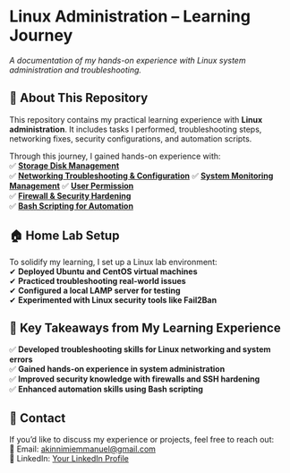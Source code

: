 # **Linux Administration – Learning Journey**  

_A documentation of my hands-on experience with Linux system administration and troubleshooting._  

## **📌 About This Repository**  
This repository contains my practical learning experience with **Linux administration**. It includes tasks I performed, troubleshooting steps, networking fixes, security configurations, and automation scripts.  

Through this journey, I gained hands-on experience with:  
✅ **[Storage Disk Management](Storage-Disk-Management/README.md)**  
✅ **[Networking Troubleshooting & Configuration](Networking-Issues/README.md)** 
✅ **[System Monitoring Management](System-Monitoring-Performance/README.md)**
✅ **[User Permission](User-Permissions/README.md)**  
✅ **[Firewall & Security Hardening](Firewall-&-Security-Hardening/README.md)**  
✅ **[Bash Scripting for Automation](Bash-Scripting-for-Automation/README.md)**  

## **🏠 Home Lab Setup**  
To solidify my learning, I set up a Linux lab environment:  
✔ **Deployed Ubuntu and CentOS virtual machines**  
✔ **Practiced troubleshooting real-world issues**  
✔ **Configured a local LAMP server for testing**  
✔ **Experimented with Linux security tools like Fail2Ban**  



## **📌 Key Takeaways from My Learning Experience**  
✅ **Developed troubleshooting skills for Linux networking and system errors**  
✅ **Gained hands-on experience in system administration**  
✅ **Improved security knowledge with firewalls and SSH hardening**  
✅ **Enhanced automation skills using Bash scripting**  

## **📩 Contact**  
If you’d like to discuss my experience or projects, feel free to reach out:  
📧 Email: akinnimiemmanuel@gmail.com  
💼 LinkedIn: [Your LinkedIn Profile](https://linkedin.com/in/yourprofile)  
